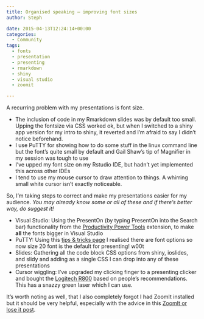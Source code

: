 ```yaml
---
title: Organised speaking – improving font sizes
author: Steph

date: 2015-04-13T12:24:14+00:00
categories:
  - Community
tags:
  - fonts
  - presentation
  - presenting
  - rmarkdown
  - shiny
  - visual studio
  - zoomit

---
```

A recurring problem with my presentations is font size.

  * The inclusion of code in my Rmarkdown slides was by default too small. Upping the fontsize via CSS worked ok, but when I switched to a shiny app version for my intro to shiny, it reverted and I&#8217;m afraid to say I didn&#8217;t notice beforehand.
  * I use PuTTY for showing how to do some stuff in the linux command line but the font&#8217;s quite small by default and Gail Shaw&#8217;s tip of Magnifier in my session was tough to use
  * I&#8217;ve upped my font size on my Rstudio IDE, but hadn&#8217;t yet implemented this across other IDEs
  * I tend to use my mouse cursor to draw attention to things. A whirring small white cursor isn&#8217;t exactly noticeable.

So, I&#8217;m taking steps to correct and make my presentations easier for my audience. _You may already know some or all of these and if there&#8217;s better way, do suggest it!_

  * Visual Studio: Using the PresentOn (by typing PresentOn into the Search bar) functionality from the <a href="https://visualstudiogallery.msdn.microsoft.com/dbcb8670-889e-4a54-a226-a48a15e4cace" title="Productivity Power Tools 2013 " target="_blank">Productivity Power Tools</a> extension, to make **all** the fonts bigger in Visual Studio
  * PuTTY: Using this <a href="http://www.thegeekstuff.com/2009/07/10-practical-putty-tips-and-tricks-you-probably-didnt-know/" title="PuTTY tips and tricks" target="_blank">tips & tricks page</a> I realised there are font options so now size 20 font is the default for presenting! w00t
  * Slides: Gathering all the code block CSS options from shiny, ioslides, and slidy and adding as a single CSS I can drop into any of these presentations
  * Cursor wiggling: I&#8217;ve upgraded my clicking finger to a presenting clicker and bought the <a href="http://www.amazon.co.uk/Logitech-910-001352-R800-Professional-Presenter/dp/B002L3TSLG" title="Logitech r800 on amazon" target="_blank">Logitech R800</a> based on people&#8217;s recommendations. This has a snazzy green laser which I can use. 

It&#8217;s worth noting as well, that I also completely forgot I had ZoomIt installed but it should be very helpful, especially with the advice in this <a href="http://regularitguy.com/2012/11/30/how-to-deliver-impactful-demos-part-2-zoomit-or-loose-it/" title="ZoomIt blog post" target="_blank">ZoomIt or lose it post</a>.
